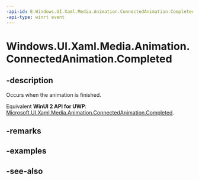 ```yaml
---
-api-id: E:Windows.UI.Xaml.Media.Animation.ConnectedAnimation.Completed
-api-type: winrt event
---
```


<!-- Event syntax
public event Windows.Foundation.TypedEventHandler Completed<Windows.UI.Xaml.Media.Animation.ConnectedAnimation,  object>
-->

# Windows.UI.Xaml.Media.Animation.ConnectedAnimation.Completed

## -description
Occurs when the animation is finished.

Equivalent **WinUI 2 API for UWP**: [Microsoft.UI.Xaml.Media.Animation.ConnectedAnimation.Completed](/windows/winui/api/microsoft.ui.xaml.media.animation.connectedanimation.completed).

## -remarks

## -examples

## -see-also

